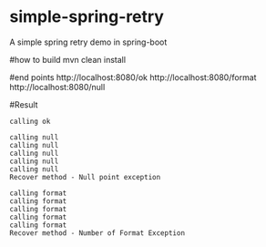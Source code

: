 # simple-spring-retry
A simple spring retry demo in spring-boot

#how to build
mvn clean install 

#end points
http://localhost:8080/ok
http://localhost:8080/format
http://localhost:8080/null

#Result
```
calling ok

calling null
calling null
calling null
calling null
calling null
Recover method - Null point exception

calling format 
calling format 
calling format 
calling format 
calling format 
Recover method - Number of Format Exception
```
